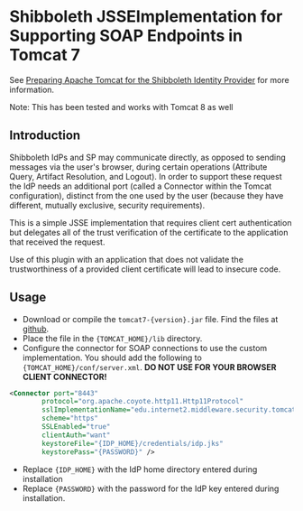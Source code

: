 # Shibboleth JSSEImplementation for Supporting SOAP Endpoints in Tomcat 7

See [Preparing Apache Tomcat for the Shibboleth Identity Provider](https://wiki.shibboleth.net/confluence/display/SHIB2/IdPApacheTomcatPrepare)
for more information.

Note: This has been tested and works with Tomcat 8 as well

## Introduction

Shibboleth IdPs and SP may communicate directly, as opposed to sending messages via the user's browser, during certain
operations (Attribute Query, Artifact Resolution, and Logout). In order to support these request the IdP needs an
additional port (called a Connector within the Tomcat configuration), distinct from the one used by the user (because
they have different, mutually exclusive, security requirements).

This is a simple JSSE implementation that requires client cert authentication but delegates all of the trust
verification of the certificate to the application that received the request.

Use of this plugin with an application that does not validate the trustworthiness of a provided client certificate will
lead to insecure code.

## Usage

* Download or compile the `tomcat7-{version}.jar` file. Find the files at [github](https://github.com/Unicon/shibboleth-tomcat-dta-ssl/releases).
* Place the file in the `{TOMCAT_HOME}/lib` directory.
* Configure the connector for SOAP connections to use the custom implementation. You should add the following to
`{TOMCAT_HOME}/conf/server.xml`. **DO NOT USE FOR YOUR BROWSER CLIENT CONNECTOR!**

```xml
<Connector port="8443"
        protocol="org.apache.coyote.http11.Http11Protocol"
        sslImplementationName="edu.internet2.middleware.security.tomcat7.DelegateToApplicationJSSEImplementation"
        scheme="https"
        SSLEnabled="true"
        clientAuth="want"
        keystoreFile="{IDP_HOME}/credentials/idp.jks"
        keystorePass="{PASSWORD}" />
```

* Replace `{IDP_HOME}` with the IdP home directory entered during installation
* Replace `{PASSWORD}` with the password for the IdP key entered during installation.
